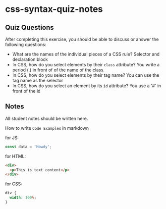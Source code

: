 # css-syntax-quiz-notes

## Quiz Questions

After completing this exercise, you should be able to discuss or answer the following questions:

- What are the names of the individual pieces of a CSS rule?
  Selector and declaration block
- In CSS, how do you select elements by their `class` attribute?
  You write a period (.) in front of of the name of the class.
- In CSS, how do you select elements by their tag name?
  You can use the tag name as the selector
- In CSS, how do you select an element by its `id` attribute?
  You use a '#' in front of the id

## Notes

All student notes should be written here.

How to write `Code Examples` in markdown

for JS:

```javascript
const data = 'Howdy';
```

for HTML:

```html
<div>
  <p>This is text content</p>
</div>
```

for CSS:

```css
div {
  width: 100%;
}
```
